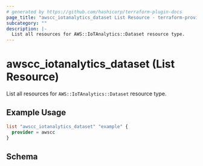```yaml
---
# generated by https://github.com/hashicorp/terraform-plugin-docs
page_title: "awscc_iotanalytics_dataset List Resource - terraform-provider-awscc"
subcategory: ""
description: |-
  List all resources for AWS::IoTAnalytics::Dataset resource type.
---
```


# awscc_iotanalytics_dataset (List Resource)

List all resources for `AWS::IoTAnalytics::Dataset` resource type.

## Example Usage

```terraform
list "awscc_iotanalytics_dataset" "example" {
  provider = awscc
}
```

<!-- schema generated by tfplugindocs -->
## Schema
